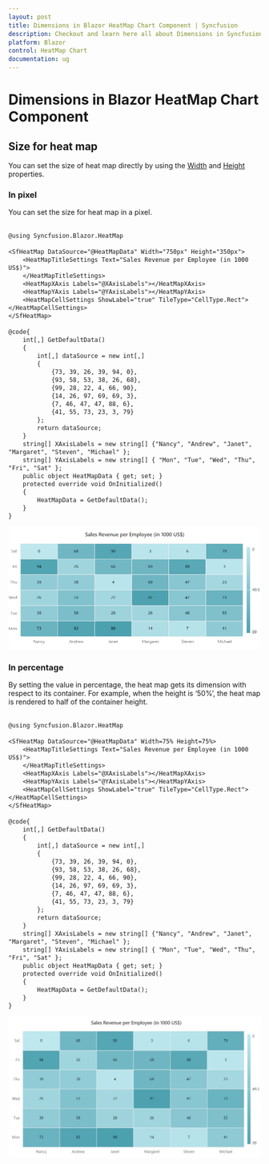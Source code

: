 ```yaml
---
layout: post
title: Dimensions in Blazor HeatMap Chart Component | Syncfusion
description: Checkout and learn here all about Dimensions in Syncfusion Blazor HeatMap Chart component and much more.
platform: Blazor
control: HeatMap Chart
documentation: ug
---
```


# Dimensions in Blazor HeatMap Chart Component

## Size for heat map

You can set the size of heat map directly by using the  [Width](https://help.syncfusion.com/cr/blazor/Syncfusion.Blazor.HeatMap.Size.html#Syncfusion_Blazor_HeatMap_Size_Width) and [Height](https://help.syncfusion.com/cr/blazor/Syncfusion.Blazor.HeatMap.Size.html#Syncfusion_Blazor_HeatMap_Size_Height) properties.

### In pixel

You can set the size for heat map in a pixel.

```cshtml

@using Syncfusion.Blazor.HeatMap

<SfHeatMap DataSource="@HeatMapData" Width="750px" Height="350px">
    <HeatMapTitleSettings Text="Sales Revenue per Employee (in 1000 US$)">
    </HeatMapTitleSettings>
    <HeatMapXAxis Labels="@XAxisLabels"></HeatMapXAxis>
    <HeatMapYAxis Labels="@YAxisLabels"></HeatMapYAxis>
    <HeatMapCellSettings ShowLabel="true" TileType="CellType.Rect"></HeatMapCellSettings>
</SfHeatMap>

@code{
    int[,] GetDefaultData()
    {
        int[,] dataSource = new int[,]
        {
            {73, 39, 26, 39, 94, 0},
            {93, 58, 53, 38, 26, 68},
            {99, 28, 22, 4, 66, 90},
            {14, 26, 97, 69, 69, 3},
            {7, 46, 47, 47, 88, 6},
            {41, 55, 73, 23, 3, 79}
        };
        return dataSource;
    }
    string[] XAxisLabels = new string[] {"Nancy", "Andrew", "Janet", "Margaret", "Steven", "Michael" };
    string[] YAxisLabels = new string[] { "Mon", "Tue", "Wed", "Thu", "Fri", "Sat" };
    public object HeatMapData { get; set; }
    protected override void OnInitialized()
    {
        HeatMapData = GetDefaultData();
    }
}

```

![Changing Blazor Heatmap Chart Size in Pixel](images/dimension/blazor-heatmap-chart-size-in-pixel.png)

### In percentage

By setting the value in percentage, the heat map gets its dimension with respect to its container. For example, when the height is ‘50%’, the heat map is rendered to half of the container height.

```cshtml

@using Syncfusion.Blazor.HeatMap

<SfHeatMap DataSource="@HeatMapData" Width=75% Height=75%>
    <HeatMapTitleSettings Text="Sales Revenue per Employee (in 1000 US$)">
    </HeatMapTitleSettings>
    <HeatMapXAxis Labels="@XAxisLabels"></HeatMapXAxis>
    <HeatMapYAxis Labels="@YAxisLabels"></HeatMapYAxis>
    <HeatMapCellSettings ShowLabel="true" TileType="CellType.Rect"></HeatMapCellSettings>
</SfHeatMap>

@code{
    int[,] GetDefaultData()
    {
        int[,] dataSource = new int[,]
        {
            {73, 39, 26, 39, 94, 0},
            {93, 58, 53, 38, 26, 68},
            {99, 28, 22, 4, 66, 90},
            {14, 26, 97, 69, 69, 3},
            {7, 46, 47, 47, 88, 6},
            {41, 55, 73, 23, 3, 79}
        };
        return dataSource;
    }
    string[] XAxisLabels = new string[] {"Nancy", "Andrew", "Janet", "Margaret", "Steven", "Michael" };
    string[] YAxisLabels = new string[] { "Mon", "Tue", "Wed", "Thu", "Fri", "Sat" };
    public object HeatMapData { get; set; }
    protected override void OnInitialized()
    {
        HeatMapData = GetDefaultData();
    }
}

```

![Changing Blazor HeatMap Chart Size in Percentage](images/dimension/blazor-heatmap-chart-size-in-percentage.png)
